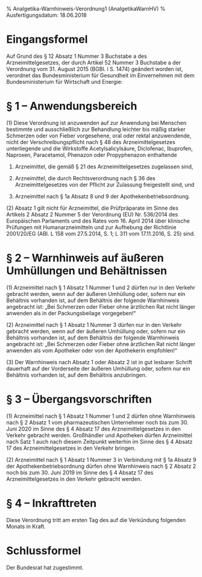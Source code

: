 % Analgetika-Warnhinweis-Verordnung1  (AnalgetikaWarnHV)
% Ausfertigungsdatum: 18.06.2018
 
# Eingangsformel

Auf Grund des § 12 Absatz 1 Nummer 3 Buchstabe a des Arzneimittelgesetzes, der durch Artikel 52 Nummer 3 Buchstabe a der Verordnung vom 31. August 2015 (BGBl. l S. 1474) geändert worden ist, verordnet das Bundesministerium für Gesundheit im Einvernehmen mit dem Bundesministerium für Wirtschaft und Energie:

# § 1 – Anwendungsbereich

(1) Diese Verordnung ist anzuwenden auf zur Anwendung bei Menschen bestimmte und ausschließlich zur Behandlung leichter bis mäßig starker Schmerzen oder von Fieber vorgesehene, oral oder rektal anzuwendende, nicht der Verschreibungspflicht nach § 48 des Arzneimittelgesetzes unterliegende und die Wirkstoffe Acetylsalicylsäure, Diclofenac, Ibuprofen, Naproxen, Paracetamol, Phenazon oder Propyphenazon enthaltende

1. Arzneimittel, die gemäß § 21 des Arzneimittelgesetzes zugelassen sind,

2. Arzneimittel, die durch Rechtsverordnung nach § 36 des Arzneimittelgesetzes von der Pflicht zur Zulassung freigestellt sind, und

3. Arzneimittel nach § 1a Absatz 8 und 9 der Apothekenbetriebsordnung.

(2) Absatz 1 gilt nicht für Arzneimittel, die Prüfpräparate im Sinne des Artikels 2 Absatz 2 Nummer 5 der Verordnung (EU) Nr. 536/2014 des Europäischen Parlaments und des Rates vom 16. April 2014 über klinische Prüfungen mit Humanarzneimitteln und zur Aufhebung der Richtlinie 2001/20/EG (ABl. L 158 vom 27.5.2014, S. 1; L 311 vom 17.11.2016, S. 25) sind.

# § 2 – Warnhinweis auf äußeren Umhüllungen und Behältnissen

(1) Arzneimittel nach § 1 Absatz 1 Nummer 1 und 2 dürfen nur in den Verkehr gebracht werden, wenn auf der äußeren Umhüllung oder, sofern nur ein Behältnis vorhanden ist, auf dem Behältnis der folgende Warnhinweis angebracht ist: „Bei Schmerzen oder Fieber ohne ärztlichen Rat nicht länger anwenden als in der Packungsbeilage vorgegeben!“

(2) Arzneimittel nach § 1 Absatz 1 Nummer 3 dürfen nur in den Verkehr gebracht werden, wenn auf der äußeren Umhüllung oder, sofern nur ein Behältnis vorhanden ist, auf dem Behältnis der folgende Warnhinweis angebracht ist: „Bei Schmerzen oder Fieber ohne ärztlichen Rat nicht länger anwenden als vom Apotheker oder von der Apothekerin empfohlen!“

(3) Der Warnhinweis nach Absatz 1 oder Absatz 2 ist in gut lesbarer Schrift dauerhaft auf der Vorderseite der äußeren Umhüllung oder, sofern nur ein Behältnis vorhanden ist, auf dem Behältnis anzubringen.

# § 3 – Übergangsvorschriften

(1) Arzneimittel nach § 1 Absatz 1 Nummer 1 und 2 dürfen ohne Warnhinweis nach § 2 Absatz 1 vom pharmazeutischen Unternehmer noch bis zum 30. Juni 2020 im Sinne des § 4 Absatz 17 des Arzneimittelgesetzes in den Verkehr gebracht werden. Großhändler und Apotheken dürfen Arzneimittel nach Satz 1 auch nach diesem Zeitpunkt weiterhin im Sinne des § 4 Absatz 17 des Arzneimittelgesetzes in den Verkehr bringen.

(2) Arzneimittel nach § 1 Absatz 1 Nummer 3 in Verbindung mit § 1a Absatz 9 der Apothekenbetriebsordnung dürfen ohne Warnhinweis nach § 2 Absatz 2 noch bis zum 30. Juni 2019 im Sinne des § 4 Absatz 17 des Arzneimittelgesetzes in den Verkehr gebracht werden.

# § 4 – Inkrafttreten

Diese Verordnung tritt am ersten Tag des auf die Verkündung folgenden Monats in Kraft.

# Schlussformel

Der Bundesrat hat zugestimmt.
